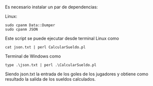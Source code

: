 Es necesario instalar un par de dependencias:

Linux:

	sudo cpanm Data::Dumper
	sudo cpanm JSON


Este script se puede ejecutar desde terminal Linux como

	cat json.txt | perl CalcularSueldo.pl

Terminal de Windows como

	type .\json.txt | perl .\CalcularSueldo.pl


Siendo json.txt la entrada de los goles de los jugadores y obtiene como resultado la salida de los sueldos calculados.

